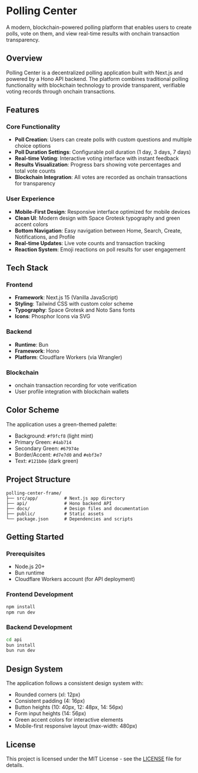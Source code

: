 # Polling Center

A modern, blockchain-powered polling platform that enables users to create polls, vote on them, and view real-time results with onchain transaction transparency.

## Overview

Polling Center is a decentralized polling application built with Next.js and powered by a Hono API backend. The platform combines traditional polling functionality with blockchain technology to provide transparent, verifiable voting records through onchain transactions.

## Features

### Core Functionality
- **Poll Creation**: Users can create polls with custom questions and multiple choice options
- **Poll Duration Settings**: Configurable poll duration (1 day, 3 days, 7 days)
- **Real-time Voting**: Interactive voting interface with instant feedback
- **Results Visualization**: Progress bars showing vote percentages and total vote counts
- **Blockchain Integration**: All votes are recorded as onchain transactions for transparency

### User Experience
- **Mobile-First Design**: Responsive interface optimized for mobile devices
- **Clean UI**: Modern design with Space Grotesk typography and green accent colors
- **Bottom Navigation**: Easy navigation between Home, Search, Create, Notifications, and Profile
- **Real-time Updates**: Live vote counts and transaction tracking
- **Reaction System**: Emoji reactions on poll results for user engagement

## Tech Stack

### Frontend
- **Framework**: Next.js 15 (Vanilla JavaScript)
- **Styling**: Tailwind CSS with custom color scheme
- **Typography**: Space Grotesk and Noto Sans fonts
- **Icons**: Phosphor Icons via SVG

### Backend
- **Runtime**: Bun
- **Framework**: Hono
- **Platform**: Cloudflare Workers (via Wrangler)

### Blockchain
- onchain transaction recording for vote verification
- User profile integration with blockchain wallets

## Color Scheme

The application uses a green-themed palette:
- Background: `#f9fcf8` (light mint)
- Primary Green: `#4ab714` 
- Secondary Green: `#67974e`
- Border/Accent: `#d7e7d0` and `#ebf3e7`
- Text: `#121b0e` (dark green)

## Project Structure

```
polling-center-frame/
├── src/app/          # Next.js app directory
├── api/              # Hono backend API
├── docs/             # Design files and documentation
├── public/           # Static assets
└── package.json      # Dependencies and scripts
```

## Getting Started

### Prerequisites
- Node.js 20+
- Bun runtime
- Cloudflare Workers account (for API deployment)

### Frontend Development
```bash
npm install
npm run dev
```

### Backend Development
```bash
cd api
bun install
bun run dev
```

## Design System

The application follows a consistent design system with:
- Rounded corners (xl: 12px)
- Consistent padding (4: 16px)
- Button heights (10: 40px, 12: 48px, 14: 56px)
- Form input heights (14: 56px)
- Green accent colors for interactive elements
- Mobile-first responsive layout (max-width: 480px)

## License

This project is licensed under the MIT License - see the [LICENSE](LICENSE) file for details.
